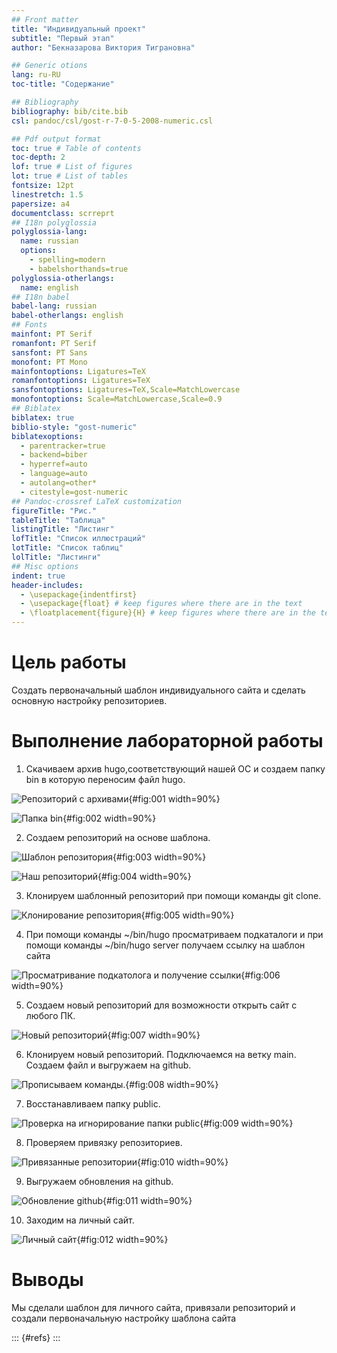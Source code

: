 ```yaml
---
## Front matter
title: "Индивидуальный проект"
subtitle: "Первый этап"
author: "Бекназарова Виктория Тиграновна"

## Generic otions
lang: ru-RU
toc-title: "Содержание"

## Bibliography
bibliography: bib/cite.bib
csl: pandoc/csl/gost-r-7-0-5-2008-numeric.csl

## Pdf output format
toc: true # Table of contents
toc-depth: 2
lof: true # List of figures
lot: true # List of tables
fontsize: 12pt
linestretch: 1.5
papersize: a4
documentclass: scrreprt
## I18n polyglossia
polyglossia-lang:
  name: russian
  options:
	- spelling=modern
	- babelshorthands=true
polyglossia-otherlangs:
  name: english
## I18n babel
babel-lang: russian
babel-otherlangs: english
## Fonts
mainfont: PT Serif
romanfont: PT Serif
sansfont: PT Sans
monofont: PT Mono
mainfontoptions: Ligatures=TeX
romanfontoptions: Ligatures=TeX
sansfontoptions: Ligatures=TeX,Scale=MatchLowercase
monofontoptions: Scale=MatchLowercase,Scale=0.9
## Biblatex
biblatex: true
biblio-style: "gost-numeric"
biblatexoptions:
  - parentracker=true
  - backend=biber
  - hyperref=auto
  - language=auto
  - autolang=other*
  - citestyle=gost-numeric
## Pandoc-crossref LaTeX customization
figureTitle: "Рис."
tableTitle: "Таблица"
listingTitle: "Листинг"
lofTitle: "Список иллюстраций"
lotTitle: "Список таблиц"
lolTitle: "Листинги"
## Misc options
indent: true
header-includes:
  - \usepackage{indentfirst}
  - \usepackage{float} # keep figures where there are in the text
  - \floatplacement{figure}{H} # keep figures where there are in the text
---
```


# Цель работы


Создать первоначальный шаблон индивидуального сайта и сделать основную настройку репозиториев.


# Выполнение лабораторной работы


1. Скачиваем архив hugo,соответствующий нашей ОС и создаем папку bin в которую переносим файл hugo.


![Репозиторий с архивами](image/1.png){#fig:001 width=90%}


![Папка bin](image/2.png){#fig:002 width=90%}


2. Создаем репозиторий на основе шаблона.


![Шаблон репозитория](image/3.png){#fig:003 width=90%}


![Наш репозиторий](image/4.png){#fig:004 width=90%}


3. Клонируем шаблонный репозиторий при помощи команды git clone.


![Клонирование репозитория](image/5.png){#fig:005 width=90%}


4. При помощи команды ~/bin/hugo просматриваем подкаталоги и при помощи команды ~/bin/hugo server получаем ссылку на шаблон сайта


![Просматривание подкатолога и получение ссылки](image/6.png){#fig:006 width=90%}


5. Создаем новый репозиторий для возможности открыть сайт с любого ПК.


![Новый репозиторий](image/7.png){#fig:007 width=90%}


6. Клонируем новый репозиторий. Подключаемся на ветку main. Создаем файл и выгружаем на github.


![Прописываем команды.](image/8.png){#fig:008 width=90%} 


7. Восстанавливаем папку public.


![Проверка на игнорирование папки public](image/9.png){#fig:009 width=90%}


8. Проверяем привязку репозиториев. 


![Привязанные репозитории](image/10.png){#fig:010 width=90%}


9. Выгружаем обновления на github.


![Обновление github](image/11.png){#fig:011 width=90%}


10. Заходим на личный сайт.


![Личный сайт](image/12.png){#fig:012 width=90%}


# Выводы


Мы сделали шаблон для личного сайта, привязали репозиторий и создали первоначальную настройку шаблона сайта


::: {#refs}
:::
